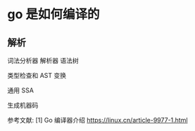 # go 是如何编译的

## 解析
词法分析器
解析器
语法树

类型检查和 AST 变换

通用 SSA

生成机器码


参考文献: 
[1] Go 编译器介绍 https://linux.cn/article-9977-1.html